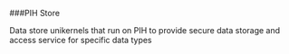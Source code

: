 ###PIH Store

Data store unikernels that run on PIH to provide secure data storage and access service for specific data types

